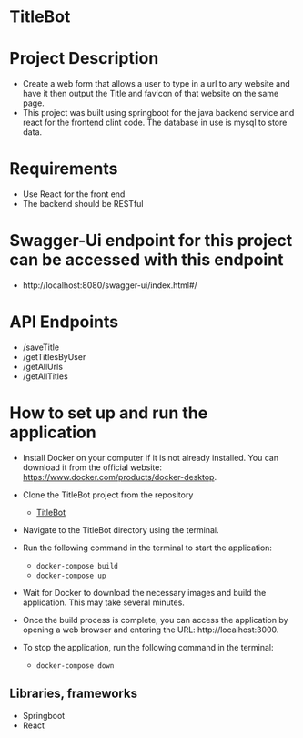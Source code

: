 # TitleBot

# Project Description
 - Create a web form that allows a user to type in a url to any website and have it then output the Title and favicon of that website on the same page.
 - This project was built using springboot for the java backend service and react for the frontend clint code. The database in use is mysql to store data.

# Requirements
 - Use React for the front end
 - The backend should be RESTful

# Swagger-Ui endpoint for this project can be accessed with this endpoint
- http://localhost:8080/swagger-ui/index.html#/

# API Endpoints
- /saveTitle
- /getTitlesByUser
- /getAllUrls
- /getAllTitles

# How to set up and run the application
 - Install Docker on your computer if it is not already installed. You can download it from the official website: https://www.docker.com/products/docker-desktop.

 - Clone the TitleBot project from the repository
   - [TitleBot](https://github.com/jjblues86/TitleBot)

 - Navigate to the TitleBot directory using the terminal.

 - Run the following command in the terminal to start the application:
   - `docker-compose build` 
   - `docker-compose up` 

 - Wait for Docker to download the necessary images and build the application. This may take several minutes.

 - Once the build process is complete, you can access the application by opening a web browser and entering the URL: http://localhost:3000.

 - To stop the application, run the following command in the terminal:
   - `docker-compose down`

## Libraries, frameworks
 - Springboot
 - React
 